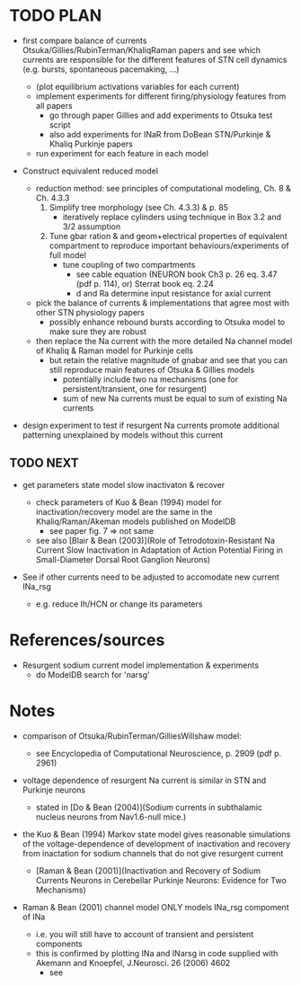 # TODO PLAN #

- first compare balance of currents Otsuka/Gillies/RubinTerman/KhaliqRaman papers and see which currents are responsible for the different features of STN cell dynamics (e.g. bursts, spontaneous pacemaking, ...)
	- (plot equilibrium activations variables for each current)
	- implement experiments for different firing/physiology features from all papers
		- go through paper Gillies and add experiments to Otsuka test script
		- also add experiments for INaR from DoBean STN/Purkinje & Khaliq Purkinje papers
	- run experiment for each feature in each model

- Construct equivalent reduced model
	- reduction method: see principles of computational modeling, Ch. 8 & Ch. 4.3.3
		1. Simplify tree morphology (see Ch. 4.3.3) & p. 85
			- iteratively replace cylinders using technique in Box 3.2 and 3/2 assumption
		2. Tune gbar ration & and geom+electrical properties of equivalent compartment to reproduce important behaviours/experiments of full model
			- tune coupling of two compartments 
				- see cable equation (NEURON book Ch3 p. 26 eq. 3.47 (pdf p. 114), or) Sterrat book eq. 2.24
				- d and Ra determine input resistance for axial current
	- pick the balance of currents & implementations that agree most with other STN physiology papers
		- possibly enhance rebound bursts according to Otsuka model to make sure they are robust
	- then replace the Na current with the more detailed Na channel model of Khaliq & Raman model for Purkinje cells
		- but retain the relative magnitude of gnabar and see that you can still reproduce main features of Otsuka & Gillies models
			- potentially include two na mechanisms (one for persistent/transient, one for resurgent)
			- sum of new Na currents must be equal to sum of existing Na currents

- design experiment to test if resurgent Na currents promote additional patterning unexplained by models without this current


## TODO NEXT ##

- get parameters state model slow inactivaton & recover
	- check parameters of Kuo & Bean (1994) model for inactivation/recovery model are the same in the Khaliq/Raman/Akeman models published on ModelDB
		- see paper fig. 7 => not same
	- see also [Blair & Bean (2003)](Role of Tetrodotoxin-Resistant Na Current Slow Inactivation in Adaptation of Action Potential Firing in Small-Diameter Dorsal Root Ganglion Neurons)

- See if other currents need to be adjusted to accomodate new current INa_rsg
	- e.g. reduce Ih/HCN or change its parameters

# References/sources #

- Resurgent sodium current model implementation & experiments
	- do ModelDB search for 'narsg'


# Notes #

- comparison of Otsuka/RubinTerman/GilliesWillshaw model: 
	- see Encyclopedia of Computational Neuroscience, p. 2909 (pdf p. 2961)

- voltage dependence of resurgent Na current is similar in STN and Purkinje neurons
	- stated in [Do & Bean (2004)](Sodium currents in subthalamic nucleus neurons from Nav1.6-null mice.)

- the Kuo & Bean (1994) Markov state model gives reasonable simulations of the voltage-dependence of development of inactivation and recovery from inactation for sodium channels that do not give resurgent current
	- [Raman & Bean (2001)](Inactivation and Recovery of Sodium Currents Neurons in Cerebellar Purkinje Neurons: Evidence for Two Mechanisms)


- Raman & Bean (2001) channel model ONLY models INa_rsg compoment of INa
	- i.e. you will still have to account of transient and persistent components
	- this is confirmed by plotting INa and INarsg in code supplied with Akemann and Knoepfel, J.Neurosci. 26 (2006) 4602
		- see